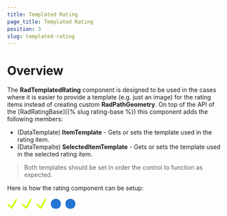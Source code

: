 ```yaml
---
title: Templated Rating
page_title: Templated Rating
position: 3
slug: templated-rating
---
```


# Overview

The **RadTemplatedRating** component is designed to be used in the cases where it is easier to provide a template (e.g. just an image) for the rating items instead of creating custom **RadPathGeometry**. On top of the API of the [RadRatingBase]({% slug rating-base %}) this component adds the following members:

 - (DataTemplate) **ItemTemplate** - Gets or sets the template used in the rating item.
 - (DataTempalte) **SelectedItemTemplate** - Gets or sets the template used in the selected rating item.

> Both templates should be set in order the control to function as expected.



Here is how the rating component can be setup:

<snippet id='rating-templates'/>

![](../images/rating-templates.png)
